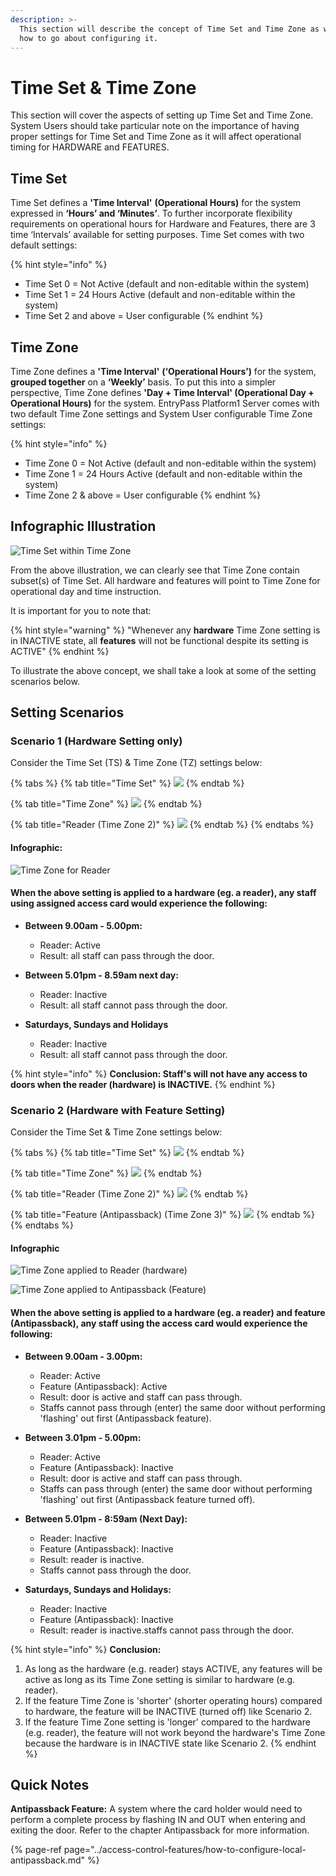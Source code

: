 ```yaml
---
description: >-
  This section will describe the concept of Time Set and Time Zone as well as
  how to go about configuring it.
---
```


# Time Set & Time Zone

This section will cover the aspects of setting up Time Set and Time Zone. System Users should take particular note on the importance of having proper settings for Time Set and Time Zone as it will affect operational timing for HARDWARE and FEATURES. 

## Time Set

Time Set defines a **'Time Interval'** **\(Operational Hours\)** for the system expressed in **‘Hours’ and ‘Minutes’**. To further incorporate flexibility requirements on operational hours for Hardware and Features, there are 3 time ‘Intervals’ available for setting purposes. Time Set comes with two default settings:

{% hint style="info" %}
* Time Set 0 = Not Active \(default and non-editable within the system\)
* Time Set 1 = 24 Hours Active \(default and non-editable within the system\)
* Time Set 2 and above = User configurable
{% endhint %}

## Time Zone

Time Zone defines a **'Time Interval'** **\(‘Operational Hours’\)** for the system, **grouped together** on a **‘Weekly’** basis. To put this into a simpler perspective, Time Zone defines **'Day + Time Interval' \(Operational Day + Operational Hours\)** for the system. EntryPass Platform1 Server comes with two default Time Zone settings and System User configurable Time Zone settings:

{% hint style="info" %}
* Time Zone 0 = Not Active \(default and non-editable within the system\)
* Time Zone 1 = 24 Hours Active \(default and non-editable within the system\)
* Time Zone 2 & above = User configurable
{% endhint %}

## Infographic Illustration

![Time Set within Time Zone](../.gitbook/assets/untitled1a%20%283%29.png)

From the above illustration, we can clearly see that Time Zone contain subset\(s\) of Time Set. All hardware and features will point to Time Zone for operational day and time instruction.

It is important for you to note that:

{% hint style="warning" %}
"Whenever any **hardware** Time Zone setting is in INACTIVE state, all **features** will not be functional despite its setting is ACTIVE"
{% endhint %}

To illustrate the above concept, we shall take a look at some of the setting scenarios below.

## Setting Scenarios

### Scenario 1 \(Hardware Setting only\)

Consider the Time Set \(TS\) & Time Zone \(TZ\) settings below:

{% tabs %}
{% tab title="Time Set" %}
![](../.gitbook/assets/untitled3%20%2834%29.png)
{% endtab %}

{% tab title="Time Zone" %}
![](../.gitbook/assets/untitled4%20%2828%29.png)
{% endtab %}

{% tab title="Reader \(Time Zone 2\)" %}
![](../.gitbook/assets/untitled5%20%2821%29.png)
{% endtab %}
{% endtabs %}

#### Infographic:

![Time Zone for Reader](../.gitbook/assets/untitled2%20%2811%29.png)

#### When the above setting is applied to a hardware \(eg. a reader\), any staff using assigned access card would experience the following:

* **Between 9.00am - 5.00pm:** 

  * Reader: Active
  * Result: all staff can pass through the door.

* **Between 5.01pm - 8.59am next day:**

  * Reader: Inactive
  * Result: all staff cannot pass through the door.

* **Saturdays, Sundays and Holidays**
  * Reader: Inactive
  * Result: all staff cannot pass through the door.

{% hint style="info" %}
**Conclusion: Staff's will not have any access to doors when the reader \(hardware\) is INACTIVE.**
{% endhint %}



### Scenario 2 \(Hardware with Feature Setting\)

Consider the Time Set & Time Zone settings below:

{% tabs %}
{% tab title="Time Set" %}
![](../.gitbook/assets/untitled6%20%288%29.png)
{% endtab %}

{% tab title="Time Zone" %}
![](../.gitbook/assets/untitled7%20%2823%29.png)
{% endtab %}

{% tab title="Reader \(Time Zone 2\)" %}
![](../.gitbook/assets/untitled5%20%2828%29.png)
{% endtab %}

{% tab title="Feature \(Antipassback\) \(Time Zone 3\)" %}
![](../.gitbook/assets/untitled8%20%2816%29.png)
{% endtab %}
{% endtabs %}

#### Infographic

![Time Zone applied to Reader \(hardware\)](../.gitbook/assets/untitled2%20%283%29.png)

![Time Zone applied to Antipassback \(Feature\)](../.gitbook/assets/untitled3%20%2836%29.png)

#### When the above setting is applied to a hardware \(eg. a reader\) and feature \(Antipassback\), any staff using the access card would experience the following:

* **Between 9.00am - 3.00pm:**

  * Reader: Active
  * Feature \(Antipassback\): Active
  * Result: door is active and staff can pass through.
  * Staffs cannot pass through \(enter\) the same door without performing 'flashing' out first \(Antipassback feature\). 

* **Between 3.01pm - 5.00pm:** 

  * Reader: Active
  * Feature \(Antipassback\): Inactive
  * Result: door is active and staff can pass through.
  * Staffs can pass through \(enter\) the same door without performing 'flashing' out first \(Antipassback feature turned off\). 

* **Between 5.01pm - 8:59am \(Next Day\):**

  * Reader: Inactive
  * Feature \(Antipassback\): Inactive
  * Result: reader is inactive.
  * Staffs cannot pass through the door.

* **Saturdays, Sundays and Holidays:**
  * Reader: Inactive
  * Feature \(Antipassback\): Inactive
  * Result: reader is inactive.staffs cannot pass through the door.

{% hint style="info" %}
**Conclusion:** 

1. As long as the hardware \(e.g. reader\) stays ACTIVE, any features will be active as long as its Time Zone setting is similar to hardware \(e.g. reader\). 
2. If the feature Time Zone is 'shorter' \(shorter operating hours\) compared to hardware, the feature will be INACTIVE \(turned off\) like Scenario 2. 
3. If the feature Time Zone setting is 'longer' compared to the hardware \(e.g. reader\), the feature will not work beyond the hardware's Time Zone because the hardware is in INACTIVE state like Scenario 2.
{% endhint %}

## Quick Notes

**Antipassback Feature:** A system where the card holder would need to perform a complete process by flashing IN and OUT when entering and exiting the door. Refer to the chapter Antipassback for more information.

{% page-ref page="../access-control-features/how-to-configure-local-antipassback.md" %}

